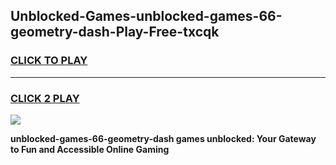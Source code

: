 
## Unblocked-Games-unblocked-games-66-geometry-dash-Play-Free-txcqk
<h3>
<a href="https://premium76.site?title=unblocked-games-66-geometry-dash&ref=20M">CLICK TO PLAY</a></h3>
<hr>

<h3>
<a href="https://premium76.site?title=unblocked-games-66-geometry-dash&ref=20M">CLICK 2 PLAY</a>
  
</h3>

<a href="https://premium76.site?title=unblocked-games-66-geometry-dash&ref=19M"><img src="https://clearcache.store/games.png"></a>


**unblocked-games-66-geometry-dash games unblocked: Your Gateway to Fun and Accessible Online Gaming**
